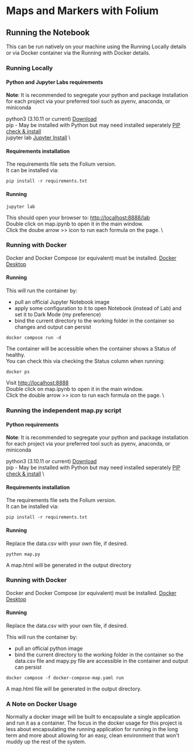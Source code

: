 # Maps and Markers with Folium

## Running the Notebook
This can be run natively on your machine using the Running Locally details or via Docker container via the Running with Docker details.

### Running Locally
#### Python and Jupyter Labs requirements
**Note**: It is recommended to segregate your python and package installation for each project via your preferred tool such as pyenv, anaconda, or miniconda

python3 (3.10.11 or current) [Download](https://www.python.org/downloads/) \
pip - May be installed with Python but may need installed seperately [PIP check & install](https://packaging.python.org/en/latest/tutorials/installing-packages/#ensure-you-can-run-pip-from-the-command-line) \
jupyter lab [Jupyter Install](https://jupyter.org/install) \

#### Requirements installation
The requirements file sets the Folium version. \
It can be installed via:
```
pip install -r requirements.txt
```

#### Running
```
jupyter lab
```
This should open your browser to: [http://localhost:8888/lab](http://localhost:8888) \
Double click on map.ipynb to open it in the main window. \
Click the doube arrow >> icon to run each formula on the page. \ 

### Running with Docker
Docker and Docker Compose (or equivalent) must be installed.
[Docker Desktop](https://docs.docker.com/get-docker/)

#### Running
This will run the container by:
* pull an official Jupyter Notebook image
* apply some configuration to it to open Notebook (instead of Lab) and set it to Dark Mode (my preference)
* bind the current directory to the working folder in the container so changes and output can persist

```
docker compose run -d
```

The container will be accessible when the container shows a Status of healthy. \
You can check this via checking the Status column when running:
```
docker ps
```

Visit [http://localhost:8888](http://localhost:8888) \
Double click on map.ipynb to open it in the main window. \
Click the double arrow >> icon to run each formula on the page. \

### Running the independent map.py script
#### Python requirements
**Note**: It is recommended to segregate your python and package installation for each project via your preferred tool such as pyenv, anaconda, or miniconda

python3 (3.10.11 or current) [Download](https://www.python.org/downloads/) \
pip - May be installed with Python but may need installed seperately [PIP check & install](https://packaging.python.org/en/latest/tutorials/installing-packages/#ensure-you-can-run-pip-from-the-command-line) \

#### Requirements installation
The requirements file sets the Folium version. \
It can be installed via:
```
pip install -r requirements.txt
```

#### Running
Replace the data.csv with your own file, if desired.
```
python map.py
```
A map.html will be generated in the output directory

### Running with Docker
Docker and Docker Compose (or equivalent) must be installed.
[Docker Desktop](https://docs.docker.com/get-docker/)

#### Running
Replace the data.csv with your own file, if desired.

This will run the container by:
* pull an official python image
* bind the current directory to the working folder in the container so the data.csv file and mapy.py file are accessible in the container and output can persist

```
docker compose -f docker-compose-map.yaml run
```
A map.html file will be generated in the output directory.

### A Note on Docker Usage
Normally a docker image will be built to encapsulate a single application and run it as a container.
The focus in the docker usage for this project is less about encapsulating the running application for running in the long term and more about allowing for an easy, clean environment that won't muddy up the rest of the system.

